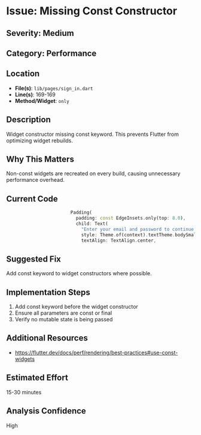 # Issue: Missing Const Constructor

## Severity: Medium

## Category: Performance

## Location
- **File(s)**: `lib/pages/sign_in.dart`
- **Line(s)**: 169-169
- **Method/Widget**: `only`

## Description
Widget constructor missing const keyword. This prevents Flutter from optimizing widget rebuilds.

## Why This Matters
Non-const widgets are recreated on every build, causing unnecessary performance overhead.

## Current Code
```dart
                        Padding(
                          padding: const EdgeInsets.only(top: 8.0),
                          child: Text(
                            "Enter your email and password to continue.",
                            style: Theme.of(context).textTheme.bodySmall,
                            textAlign: TextAlign.center,
```

## Suggested Fix
Add const keyword to widget constructors where possible.

## Implementation Steps
1. Add const keyword before the widget constructor
2. Ensure all parameters are const or final
3. Verify no mutable state is being passed

## Additional Resources
- https://flutter.dev/docs/perf/rendering/best-practices#use-const-widgets

## Estimated Effort
15-30 minutes

## Analysis Confidence
High
